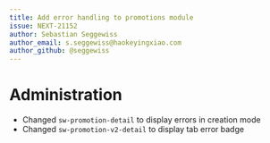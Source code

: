 ```yaml
---
title: Add error handling to promotions module
issue: NEXT-21152
author: Sebastian Seggewiss
author_email: s.seggewiss@haokeyingxiao.com
author_github: @seggewiss
---
```

# Administration
* Changed `sw-promotion-detail` to display errors in creation mode
* Changed `sw-promotion-v2-detail` to display tab error badge
